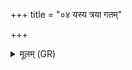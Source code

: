 +++
title = "०४ यस्य त्रया गतम्"

+++
<details><summary>मूलम् (GR)</summary>

यस्य त्रया गतम् अनुप्रयन्ति  
देवा मनुष्याः पशवश् च सर्वे ।  
तन् नो देवं मनो अधि ब्रवीतु  
सुनीति नो नयतु द्विषते मा रधाम ॥ +++(sunīti Griffiths 2004, 76)+++
</details>